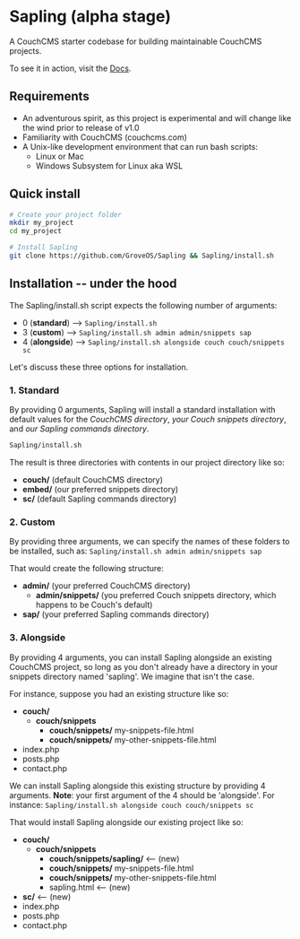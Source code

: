 # Sapling (alpha stage)
A CouchCMS starter codebase for building maintainable CouchCMS projects.

To see it in action, visit the <a href="https://github.com/GroveOS/Sapling/tree/root/docs">Docs</a>.

## Requirements
- An adventurous spirit, as this project is experimental and will change like the wind prior to release of v1.0
- Familiarity with CouchCMS (couchcms.com)
- A Unix-like development environment that can run bash scripts:
	- Linux or Mac
	- Windows Subsystem for Linux aka WSL

## Quick install
```bash
# Create your project folder
mkdir my_project
cd my_project

# Install Sapling
git clone https://github.com/GroveOS/Sapling && Sapling/install.sh
```

## Installation -- under the hood
The Sapling/install.sh script expects the following number of arguments:
- 0 (**standard**) --> `Sapling/install.sh`
- 3 (**custom**) --> `Sapling/install.sh admin admin/snippets sap`
- 4 (**alongside**) --> `Sapling/install.sh alongside couch couch/snippets sc`

Let's discuss these three options for installation.

### 1. Standard
By providing 0 arguments, Sapling will install a standard installation with default values for the _CouchCMS directory_, _your Couch snippets directory_, and _our Sapling commands directory_.
```bash
Sapling/install.sh
```
The result is three directories with contents in our project directory like so:
- **couch/** (default CouchCMS directory)
- **embed/** (our preferred snippets directory)
- **sc/** (default Sapling commands directory)

### 2. Custom
By providing three arguments, we can specify the names of these folders to be installed, such as:
`Sapling/install.sh admin admin/snippets sap`

That would create the following structure:
- **admin/** (your preferred CouchCMS directory)
	- **admin/snippets/** (you preferred Couch snippets directory, which happens to be Couch's default)
- **sap/** (your preferred Sapling commands directory)

### 3. Alongside
By providing 4 arguments, you can install Sapling alongside an existing CouchCMS project, so long as you don't already have a directory in your snippets directory named 'sapling'. We imagine that isn't the case.

For instance, suppose you had an existing structure like so:
- **couch/**
	- **couch/snippets**
		- **couch/snippets/** my-snippets-file.html
		- **couch/snippets/** my-other-snippets-file.html
- index.php
- posts.php
- contact.php

We can install Sapling alongside this existing structure by providing 4 arguments. **Note**: your first argument of the 4 should be 'alongside'. For instance:
`Sapling/install.sh alongside couch couch/snippets sc`

That would install Sapling alongside our existing project like so:
- **couch/**
	- **couch/snippets**
		- **couch/snippets/sapling/** <-- (new)
		- **couch/snippets/** my-snippets-file.html
		- **couch/snippets/** my-other-snippets-file.html
		- sapling.html <-- (new)
- **sc/** <-- (new)
- index.php
- posts.php
- contact.php
